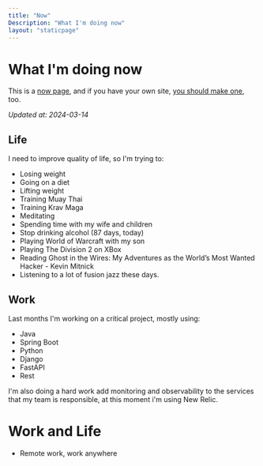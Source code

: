 ```yaml
---
title: "Now"
Description: "What I'm doing now"
layout: "staticpage"
---
```


# What I'm doing now

This is a [now page](https://nownownow.com), and if you have your own site, [you should make one](https://nownownow.com), too.

_Updated at: 2024-03-14_

## Life
I need to improve quality of life, so I'm trying to:

* Losing weight
* Going on a diet
* Lifting weight
* Training Muay Thai
* Training Krav Maga
* Meditating
* Spending time with my wife and children
* Stop drinking alcohol (87 days, today)
* Playing World of Warcraft with my son
* Playing The Division 2 on XBox
* Reading Ghost in the Wires: My Adventures as the World’s Most Wanted Hacker - Kevin Mitnick
* Listening to a lot of fusion jazz these days.

## Work
Last months I'm working on a critical project, mostly using:

* Java
* Spring Boot
* Python
* Django
* FastAPI
* Rest

I'm also doing a hard work add monitoring and observability to the services that my team is responsible, at this moment i'm using New Relic.

# Work and Life
* Remote work, work anywhere
